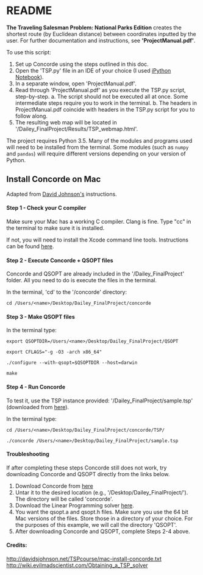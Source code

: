 # README

**The Traveling Salesman Problem: National Parks Edition** creates the shortest route (by Euclidean distance) between coordinates inputted by the user. For further documentation and instructions, see **'ProjectManual.pdf'**. 

To use this script:

1. Set up Concorde using the steps outlined in this doc.
2. Open the 'TSP.py' file in an IDE of your choice (I used [iPython Notebook](https://ipython.org)). 
3. In a separate window, open 'ProjectManual.pdf'.
4. Read through 'ProjectManual.pdf' as you execute the TSP.py script, step-by-step. 
	a. The script should not be executed all at once. Some intermediate steps require you to work in the terminal. 
	b. The headers in ProjectManual.pdf coincide with headers in the TSP.py script for you to follow along.
5. The resulting web map will be located in '/Dailey_FinalProject/Results/TSP_webmap.html'. 

The project requires Python 3.5. Many of the modules and programs used will need to be installed from the terminal. Some modules (such as `numpy` and `pandas`) will require different versions depending on your version of Python. 

## Install Concorde on Mac
Adapted from [David Johnson's](http://davidsjohnson.net/TSPcourse/mac-install-concorde.txt) instructions.

#### Step 1 - Check your C compiler
Make sure your Mac has a working C compiler. Clang is fine. Type "cc" in the terminal to make sure it is installed. 

If not, you will need to install the Xcode command line tools. Instructions can be found [here](http://osxdaily.com/2014/02/12/install-command-line-tools-mac-os-x/).

#### Step 2 - Execute Concorde + QSOPT files
Concorde and QSOPT are already included in the '/Dailey_FinalProject' folder. All you need to do is execute the files in the terminal. 

In the terminal, 'cd' to the '/concorde' directory:
	
	cd /Users/<name>/Desktop/Dailey_FinalProject/concorde

#### Step 3 - Make QSOPT files
In the terminal type: 

	export QSOPTDIR=/Users/<name>/Desktop/Dailey_FinalProject/QSOPT

	export CFLAGS="-g -O3 -arch x86_64"

	./configure --with-qsopt=$QSOPTDIR --host=darwin

	make

#### Step 4 - Run Concorde
To test it, use the TSP instance provided: '/Dailey_FinalProject/sample.tsp' (downloaded from [here](http://www.iwr.uni-heidelberg.de/groups/comopt/software/TSPLIB95/tsp/)).

In the terminal type:
	
	cd /Users/<name>/Desktop/Dailey_FinalProject/concorde/TSP/
	
	./concorde /Users/<name>/Desktop/Dailey_FinalProject/sample.tsp


#### Troubleshooting
If after completing these steps Concorde still does not work, try downloading Concorde and QSOPT directly from the links below.

1. Download Concorde from [here](http://www.math.uwaterloo.ca/tsp/concorde/downloads/codes/src/co031219.tgz)
2. Untar it to the desired location (e.g., '/Desktop/Dailey_FinalProject/'). The directory will be called 'concorde'.
3. Download the Linear Programming solver [here](http://www2.isye.gatech.edu/~wcook/qsopt/beta/index.html).
4. You want the qsopt.a and qsopt.h files. Make sure you use the 64 bit Mac versions of the files. Store those in a directory of your choice. For the purposes of this example, we will call the directory 'QSOPT'.
5. After downloading Concorde and QSOPT, complete Steps 2-4 above.

#### Credits:
http://davidsjohnson.net/TSPcourse/mac-install-concorde.txt
http://wiki.evilmadscientist.com/Obtaining_a_TSP_solver

